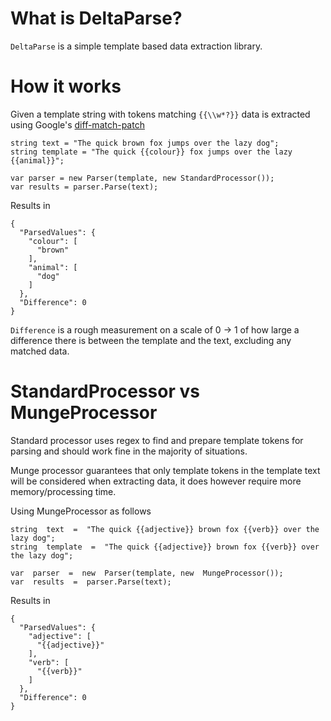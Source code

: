 # What is DeltaParse?
`DeltaParse` is a simple template based data extraction library.

# How it works
Given a template string with tokens matching `{{\\w*?}}` data is extracted using Google's [diff-match-patch](https://github.com/google/diff-match-patch)
```
string text = "The quick brown fox jumps over the lazy dog";
string template = "The quick {{colour}} fox jumps over the lazy {{animal}}";

var parser = new Parser(template, new StandardProcessor());
var results = parser.Parse(text);
```
Results in
```
{
  "ParsedValues": {
    "colour": [
      "brown"
    ],
    "animal": [
      "dog"
    ]
  },
  "Difference": 0
}
```

`Difference` is a rough measurement on a scale of 0 -> 1 of how large a difference there is between the template and the text, excluding any matched data.

# StandardProcessor vs MungeProcessor
Standard processor uses regex to find and prepare template tokens for parsing and should work fine in the majority of situations.

Munge processor guarantees that only template tokens in the template text will be considered when extracting data, it does however require more memory/processing time.

Using MungeProcessor as follows
```
string  text  =  "The quick {{adjective}} brown fox {{verb}} over the lazy dog";
string  template  =  "The quick {{adjective}} brown fox {{verb}} over the lazy dog";

var  parser  =  new  Parser(template, new  MungeProcessor());
var  results  =  parser.Parse(text);
```
Results in
```
{
  "ParsedValues": {
    "adjective": [
      "{{adjective}}"
    ],
    "verb": [
      "{{verb}}"
    ]
  },
  "Difference": 0
}
```
